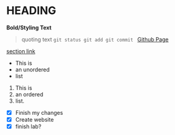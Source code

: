 

# HEADING
**Bold/Styling Text**
> quoting text
`git status
 git add
 git commit
`
[Github Page](https://github.com/BobaMilkTee/CSE110)

[section link](#-HEADING)

- This is
- an unordered
- list

1. This is
2. an ordered
3. list.

- [x] Finish my changes
- [x] Create website
- [x] finish lab?
